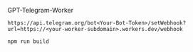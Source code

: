 GPT-Telegram-Worker

```
https://api.telegram.org/bot<Your-Bot-Token>/setWebhook?url=https://<your-worker-subdomain>.workers.dev/webhook
```

```
npm run build
```
